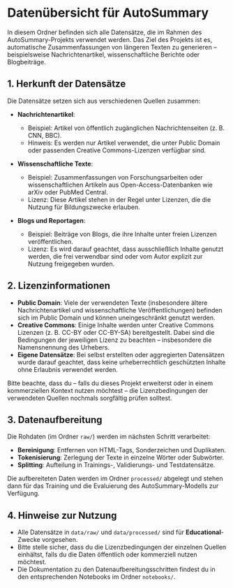 # Datenübersicht für AutoSummary

In diesem Ordner befinden sich alle Datensätze, die im Rahmen des AutoSummary-Projekts verwendet werden. Das Ziel des Projekts ist es, automatische Zusammenfassungen von längeren Texten zu generieren – beispielsweise Nachrichtenartikel, wissenschaftliche Berichte oder Blogbeiträge. 

## 1. Herkunft der Datensätze

Die Datensätze setzen sich aus verschiedenen Quellen zusammen:

- **Nachrichtenartikel**: 
  - Beispiel: Artikel von öffentlich zugänglichen Nachrichtenseiten (z. B. CNN, BBC).  
  - Hinweis: Es werden nur Artikel verwendet, die unter Public Domain oder passenden Creative Commons-Lizenzen verfügbar sind.

- **Wissenschaftliche Texte**: 
  - Beispiel: Zusammenfassungen von Forschungsarbeiten oder wissenschaftlichen Artikeln aus Open-Access-Datenbanken wie arXiv oder PubMed Central.
  - Lizenz: Diese Artikel stehen in der Regel unter Lizenzen, die die Nutzung für Bildungszwecke erlauben.

- **Blogs und Reportagen**: 
  - Beispiel: Beiträge von Blogs, die ihre Inhalte unter freien Lizenzen veröffentlichen.
  - Lizenz: Es wird darauf geachtet, dass ausschließlich Inhalte genutzt werden, die frei verwendbar sind oder vom Autor explizit zur Nutzung freigegeben wurden.

## 2. Lizenzinformationen

- **Public Domain**: Viele der verwendeten Texte (insbesondere ältere Nachrichtenartikel und wissenschaftliche Veröffentlichungen) befinden sich im Public Domain und können uneingeschränkt genutzt werden.
- **Creative Commons**: Einige Inhalte werden unter Creative Commons Lizenzen (z. B. CC-BY oder CC-BY-SA) bereitgestellt. Dabei sind die Bedingungen der jeweiligen Lizenz zu beachten – insbesondere die Namensnennung des Urhebers.
- **Eigene Datensätze**: Bei selbst erstellten oder aggregierten Datensätzen wurde darauf geachtet, dass keine urheberrechtlich geschützten Inhalte ohne Erlaubnis verwendet werden.

Bitte beachte, dass du – falls du dieses Projekt erweiterst oder in einem kommerziellen Kontext nutzen möchtest – die Lizenzbedingungen der verwendeten Quellen nochmals sorgfältig prüfen solltest.

## 3. Datenaufbereitung

Die Rohdaten (im Ordner `raw/`) werden im nächsten Schritt verarbeitet:
- **Bereinigung**: Entfernen von HTML-Tags, Sonderzeichen und Duplikaten.
- **Tokenisierung**: Zerlegung der Texte in einzelne Wörter oder Subwörter.
- **Splitting**: Aufteilung in Trainings-, Validierungs- und Testdatensätze.

Die aufbereiteten Daten werden im Ordner `processed/` abgelegt und stehen dann für das Training und die Evaluierung des AutoSummary-Modells zur Verfügung.

## 4. Hinweise zur Nutzung

- Alle Datensätze in `data/raw/` und `data/processed/` sind für **Educational**-Zwecke vorgesehen.
- Bitte stelle sicher, dass du die Lizenzbedingungen der einzelnen Quellen einhältst, falls du die Daten öffentlich oder kommerziell nutzen möchtest.
- Die Dokumentation zu den Datenaufbereitungsschritten findest du in den entsprechenden Notebooks im Ordner `notebooks/`.

